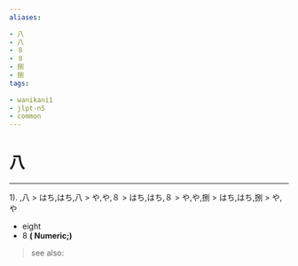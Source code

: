 ```yaml
---
aliases:
    
- 八
- 八
- ８
- ８
- 捌
- 捌
tags:
    
- wanikani1
- jlpt-n5
- common
---
```


# 八
---
1).
,八 > はち,はち,八 > や,や,８ > はち,はち,８ > や,や,捌 > はち,はち,捌 > や,や

- eight
- 8
**( Numeric;)**
> see also: 
            